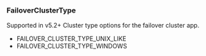 ### FailoverClusterType
Supported in v5.2+
  Cluster type options for the failover cluster app.

- FAILOVER_CLUSTER_TYPE_UNIX_LIKE
- FAILOVER_CLUSTER_TYPE_WINDOWS
